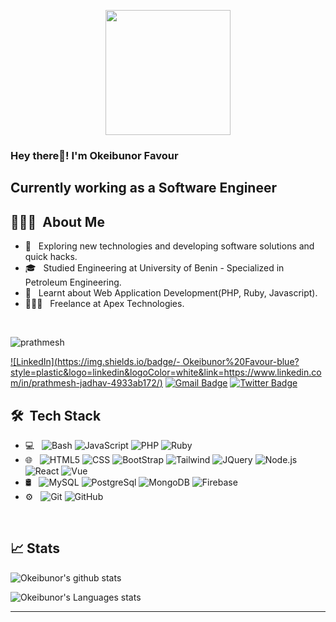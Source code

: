 <p align="center">
  <img src="https://github.com/thompsonemerson/thompsonemerson/raw/master/cover-thompson.png" height="200"/>
</p>

<h3> Hey there👋! I'm Okeibunor Favour</h2>
<h2> Currently working as a Software Engineer </h2>

## 👨🏻‍💻 &nbsp;About Me 

- 🤔 &nbsp; Exploring new technologies and developing software solutions and quick hacks.
- 🎓 &nbsp; Studied Engineering at University of Benin - Specialized in Petroleum Engineering.
- 💼 &nbsp; Learnt about Web Application Development(PHP, Ruby, Javascript).
- 👨🏻‍💻 &nbsp; Freelance at Apex Technologies. 

<br>
<p align="left"> <img src="https://komarev.com/ghpvc/?username=prathmesh16&label=Profile%20views&color=0e75b6&style=flat" alt="prathmesh" /> </p>

[![LinkedIn](https://img.shields.io/badge/- Okeibunor%20Favour-blue?style=plastic&logo=linkedin&logoColor=white&link=https://www.linkedin.com/in/prathmesh-jadhav-4933ab172/)](https://www.linkedin.com/in/favour-okeibunor/)
[![Gmail Badge](https://img.shields.io/badge/-favourokeibunor@gmail.com-c14438?style=flat-square&logo=Gmail&logoColor=white&link=mailto:favourokeibunor@gmail.com)](mailto:favourokeibunor@gmail.com)
[![Twitter Badge](https://img.shields.io/badge/-@favourokeibunor?style=flat-square&labelColor=1ca0f1&logo=twitter&logoColor=white&link=https://twitter.com/favourokeibunor)](https://twitter.com/favourokeibunor)


## 🛠 &nbsp;Tech Stack

- 💻 &nbsp;
  ![Bash](https://img.shields.io/badge/-Bash-333333?style=flat&logo=bash&logoColor=007396)
  ![JavaScript](https://img.shields.io/badge/-JavaScript-333333?style=flat&logo=javascript)
  ![PHP](https://img.shields.io/badge/-PHP-333333?style=flat&logo=php)
  ![Ruby](https://img.shields.io/badge/-Ruby-333333?style=flat&logo=ruby)
- 🌐 &nbsp;
  ![HTML5](https://img.shields.io/badge/-HTML5-333333?style=flat&logo=HTML5)
  ![CSS](https://img.shields.io/badge/-CSS-333333?style=flat&logo=CSS3&logoColor=1572B6)
  ![BootStrap](https://img.shields.io/badge/-BootStrap-333333?style=flat&logo=bootstrap&logoColor=1572B6)
  ![Tailwind](https://img.shields.io/badge/-Tailwind-333333?style=flat&logo=tailwind&logoColor=1272B6)
  ![JQuery](https://img.shields.io/badge/-JQuery-333333?style=flat&logo=jquery)
  ![Node.js](https://img.shields.io/badge/-Node.js-333333?style=flat&logo=node.js)
  ![React](https://img.shields.io/badge/-React-333333?style=flat&logo=react)
  ![Vue](https://img.shields.io/badge/-React-333333?style=flat&logo=vue)
- 🛢 &nbsp;
  ![MySQL](https://img.shields.io/badge/-MySQL-333333?style=flat&logo=mysql)
  ![PostgreSql](https://img.shields.io/badge/-MySQL-333333?style=flat&logo=mysql)
  ![MongoDB](https://img.shields.io/badge/-MongoDB-333333?style=flat&logo=mongodb)
  ![Firebase](https://img.shields.io/badge/-Firebase-333333?style=flat&logo=firebase)
- ⚙️ &nbsp;
  ![Git](https://img.shields.io/badge/-Git-333333?style=flat&logo=git)
  ![GitHub](https://img.shields.io/badge/-GitHub-333333?style=flat&logo=github)
  

<br/>

## 📈 Stats

![Okeibunor's github stats](https://github-readme-stats.vercel.app/api?username=okeibunor&hide=["issues"]&show_icons=true&line_height=30)

![Okeibunor's Languages stats](https://github-readme-stats.vercel.app/api/top-langs/?username=okeibunor&theme=buefy&layout=compact&langs_count=10)

----

<!--
**Okeibunor/okeibunor** is a ✨ _special_ ✨ repository because its `README.md` (this file) appears on your GitHub profile.

Here are some ideas to get you started:

- 🔭 I’m currently working on Pocket App
- 🌱 I’m currently learning more concepts Cloud Devops, Terraform, Kubernetes.
- 👯 I’m looking to collaborate on awesome projects. Language Agnostic. Especially scripting languages like Javascript, 
- 🤔 I’m looking for help with ...
- 💬 Ask me about ...
- 📫 How to reach me: ...
- 😄 Pronouns: ...
- ⚡ Fun fact: ...
-->
